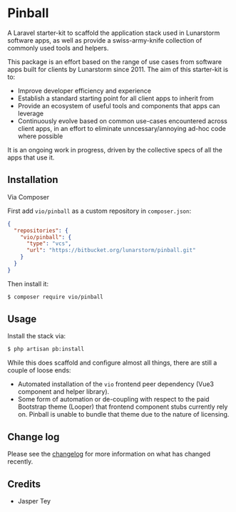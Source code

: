 # Pinball

A Laravel starter-kit to scaffold the application stack used in Lunarstorm software apps, as well as provide a swiss-army-knife collection of commonly used tools and helpers.

This package is an effort based on the range of use cases from software apps built for clients by Lunarstorm since 2011. The aim of this starter-kit is to:

- Improve developer efficiency and experience
- Establish a standard starting point for all client apps to inherit from
- Provide an ecosystem of useful tools and components that apps can leverage
- Continuously evolve based on common use-cases encountered across client apps, in an effort to eliminate unncessary/annoying ad-hoc code where possible

It is an ongoing work in progress, driven by the collective specs of all the apps that use it.

## Installation

Via Composer

First add `vio/pinball` as a custom repository in `composer.json`:

```json
{
  "repositories": {
    "vio/pinball": {
      "type": "vcs",
      "url": "https://bitbucket.org/lunarstorm/pinball.git"
    }
  }
}
```

Then install it:

``` bash
$ composer require vio/pinball
```

## Usage

Install the stack via:

``` bash
$ php artisan pb:install
```

While this does scaffold and configure almost all things, there are still a couple of loose ends:

- Automated installation of the `vio` frontend peer dependency (Vue3 component and helper library).
- Some form of automation or de-coupling with respect to the paid Bootstrap theme (Looper) that frontend component stubs currently rely on. Pinball is unable to bundle that theme due to the nature of licensing.


## Change log

Please see the [changelog](changelog.md) for more information on what has changed recently.


## Credits

- Jasper Tey

